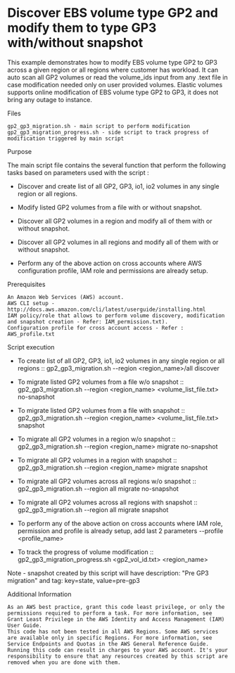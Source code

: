 # Discover EBS volume type GP2 and modify them to type GP3 with/without snapshot

This example demonstrates how to modify EBS volume type GP2 to GP3 across a given region or all regions where customer has workload. It can auto scan all GP2 volumes or read the volume_ids input from any .text file in case modification needed only on user provided volumes.
Elastic volumes supports online modification of EBS volume type GP2 to GP3, it does not bring any outage to instance. 

Files

    gp2_gp3_migration.sh - main script to perform modification
    gp2_gp3_migration_progress.sh - side script to track progress of modification triggered by main script
   

Purpose

The main script file contains the several function that perform the following tasks based on parameters used with the script :

   - Discover and create list of all GP2, GP3, io1, io2 volumes in any single region or all regions.

   - Modify listed GP2 volumes from a file with or without snapshot.

   - Discover all GP2 volumes in a region and modify all of them with or without snapshot.

   - Discover all GP2 volumes in all regions and modify all of them with or without snapshot.

   - Perform any of the above action on cross accounts where AWS configuration profile, IAM role and permissions are already setup.

Prerequisites

    An Amazon Web Services (AWS) account.
    AWS CLI setup - http://docs.aws.amazon.com/cli/latest/userguide/installing.html 
    IAM policy/role that allows to perform volume discovery, modification and snapshot creation - Refer: IAM_permission.txt).
    Configuration profile for cross account access - Refer : AWS_profile.txt


Script execution

- To create list of all GP2, GP3, io1, io2 volumes in any single region or all regions ::  gp2_gp3_migration.sh --region <region_name>/all discover

- To migrate listed GP2 volumes from a file w/o snapshot ::  gp2_gp3_migration.sh --region <region_name> <volume_list_file.txt> no-snapshot

- To migrate listed GP2 volumes from a file with snapshot ::  gp2_gp3_migration.sh --region <region_name> <volume_list_file.txt> snapshot

- To migrate all GP2 volumes in a region w/o snapshot ::  gp2_gp3_migration.sh --region <region_name> migrate no-snapshot

- To migrate all GP2 volumes in a region with snapshot ::  gp2_gp3_migration.sh --region <region_name> migrate snapshot

- To migrate all GP2 volumes across all regions w/o snapshot ::  gp2_gp3_migration.sh --region all migrate no-snapshot

- To migrate all GP2 volumes across all regions with snapshot ::  gp2_gp3_migration.sh --region all migrate snapshot

- To perform any of the above action on cross accounts where IAM role, permission and profile is already setup, add last 2 parameters --profile <profile_name>

- To track the progress of volume modification :: gp2_gp3_migration_progress.sh <gp2_vol_id.txt> <region_name>

Note - snapshot created by this script will have description: "Pre GP3 migration" and tag: key=state, value=pre-gp3


Additional Information

    As an AWS best practice, grant this code least privilege, or only the permissions required to perform a task. For more information, see Grant Least Privilege in the AWS Identity and Access Management (IAM) User Guide.
    This code has not been tested in all AWS Regions. Some AWS services are available only in specific Regions. For more information, see Service Endpoints and Quotas in the AWS General Reference Guide.
    Running this code can result in charges to your AWS account. It's your responsibility to ensure that any resources created by this script are removed when you are done with them.
